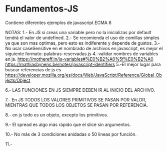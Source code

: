 # Fundamentos-JS
Contiene diferentes ejemplos de javascript ECMA 6

NOTAS:
1.- En JS si creas una variable pero no la inicializas  por default tendrá el valor de undefined.
2.- Se recomienda el uso de comillas simples ya que son mas optimas, pero esto es indiferente y depende de gustos.
3.- No usar caseSensitive en el nombrado de archivos en javascript, es mejor el siguiente formato: palabras-reservadas.js
4.-validar nombres de variables en js. https://mothereff.in/js-variables#%E0%B2%A0%5f%E0%B2%A0
https://mathiasbynens.be/notes/javascript-identifiers
5.-El mejor lugar para buscar referencias de js es https://developer.mozilla.org/es/docs/Web/JavaScript/Reference/Global_Objects/Object

6.- LAS FUNCIONES EN JS SIEMPRE DEBEN IR AL INICIO DEL ARCHIVO.

7.- En JS TODOS LOS VALORES PRIMITIVOS SE PASAN POR VALOR, MIENTRAS QUE TODOS LOS OBJETOS SE PASAN
POR REFERENCIA.

8.- en js todo es un objeto, excepto los primitivos.

9.- El spread es algo más rápido que el slice sin argumentos.

10.- No más de 3 condiciones anidadas o 50 lineas por función.

11.- 

